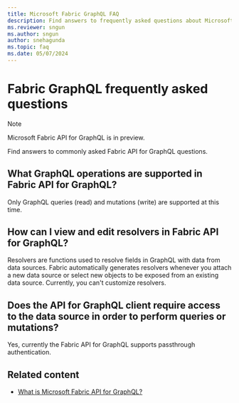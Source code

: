 ```yaml
---
title: Microsoft Fabric GraphQL FAQ
description: Find answers to frequently asked questions about Microsoft Fabric API for GraphQL, which is currently in preview.
ms.reviewer: sngun
ms.author: sngun
author: snehagunda
ms.topic: faq
ms.date: 05/07/2024
---
```


# Fabric GraphQL frequently asked questions

> [!NOTE]
> Microsoft Fabric API for GraphQL is in preview.

Find answers to commonly asked Fabric API for GraphQL questions.

## What GraphQL operations are supported in Fabric API for GraphQL?

Only GraphQL queries (read) and mutations (write) are supported at this time.

## How can I view and edit resolvers in Fabric API for GraphQL?

Resolvers are functions used to resolve fields in GraphQL with data from data sources. Fabric automatically generates resolvers whenever you attach a new data source or select new objects to be exposed from an existing data source. Currently, you can't customize resolvers.

## Does the API for GraphQL client require access to the data source in order to perform queries or mutations?

Yes, currently the Fabric API for GraphQL supports passthrough authentication.

## Related content

- [What is Microsoft Fabric API for GraphQL?](api-graphql-overview.md)
